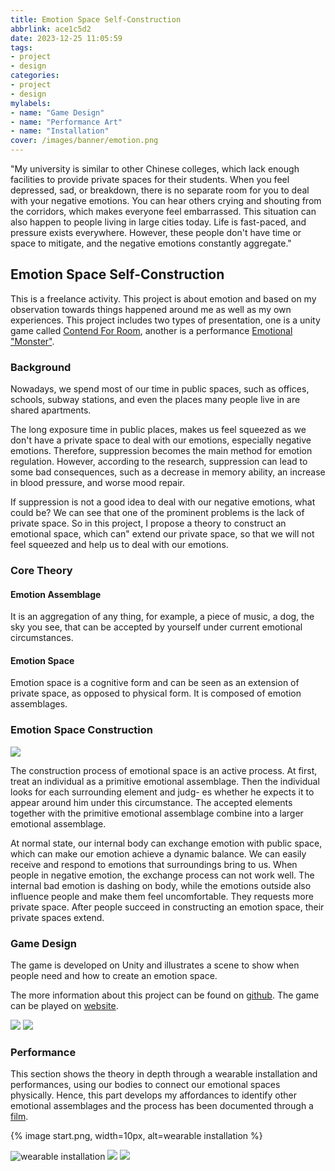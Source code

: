 ```yaml
---
title: Emotion Space Self-Construction
abbrlink: ace1c5d2
date: 2023-12-25 11:05:59
tags: 
- project
- design
categories: 
- project
- design
mylabels:
- name: "Game Design"
- name: "Performance Art"
- name: "Installation"
cover: /images/banner/emotion.png
---
```


"My university is similar to other Chinese colleges, which lack enough facilities to provide private spaces for their students. When you feel depressed, sad, or breakdown, there is no separate room for you to deal with your negative emotions. You can hear others crying and shouting from the corridors, which makes everyone feel embarrassed. This situation can also happen to people living in large cities today. Life is fast-paced, and pressure exists everywhere. However, these people don't have time or space to mitigate, and the negative emotions constantly aggregate."

## Emotion Space Self-Construction
This is a freelance activity. This project is about emotion and based on my observation towards things happened around me as well as my own experiences. This project includes two types of presentation, one is a unity game called [Contend For Room](https://hqselene.github.io/EmotionSpaceCreation/), another is a performance [Emotional "Monster"](https://www.youtube.com/watch?v=fM26rF-7J4s).

### Background
Nowadays, we spend most of our time in public spaces, such as offices, schools, subway stations, and even the places many people live in are shared apartments. 

The long exposure time in public places, makes us feel squeezed as we don't have a private space to deal with our emotions, especially negative emotions. Therefore, suppression becomes the main method for emotion regulation. However, according to the research, suppression can lead to some bad consequences, such as a decrease in memory ability, an increase in blood pressure, and worse mood repair. 

If suppression is not a good idea to deal with our negative emotions, what could be? We can see that one of the prominent problems is the lack of private space. So in this project, I propose a theory to construct an emotional space, which can" extend our private space, so that we will not feel squeezed and help us to deal with our emotions.

### Core Theory
#### Emotion Assemblage
It is an aggregation of any thing, for example, a piece of music, a dog, the sky you see, that can be accepted by yourself under current emotional circumstances.

#### Emotion Space
Emotion space is a cognitive form and can be seen as an extension of private space, as opposed to physical form. It is composed of emotion assemblages.

### Emotion Space Construction
![](process.png)

The construction process of emotional space is an active process. At first, treat an individual as a primitive emotional assemblage. Then the individual looks for each surrounding element and judg- es whether he expects it to appear around him under this circumstance. The accepted elements together with the primitive emotional assemblage combine into a larger emotional assemblage.

At normal state, our internal body can exchange emotion with public space, which can make our emotion achieve a dynamic balance. We can easily receive and respond to emotions that surroundings bring to us. When people in negative emotion, the exchange process can not work well. The internal bad emotion is dashing on body, while the emotions outside also influence people and make them feel uncomfortable. They requests more private space. After people succeed in constructing an emotion space, their private spaces extend.

### Game Design
The game is developed on Unity and illustrates a scene to show when people need and how to create an emotion space.

The more information about this project can be found on [github](https://github.com/HqSelene/EmotionSpaceCreation.git).
The game can be played on [website](https://hqselene.github.io/EmotionSpaceCreation/).

![](game.png)
![](game-2.png)

### Performance
This section shows the theory in depth through a wearable installation and performances, using our bodies to connect our emotional spaces physically. Hence, this part develops my affordances to identify other emotional assemblages and the process has been documented through a [film](https://www.youtube.com/watch?v=fM26rF-7J4s).

{% image start.png, width=10px, alt=wearable installation %}

![wearable installation](start.png)
![](film-1.png)
![](film-2.png)